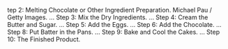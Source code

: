 tep 2: Melting Chocolate or Other Ingredient Preparation. Michael Pau / Getty Images. ...
Step 3: Mix the Dry Ingredients. ...
Step 4: Cream the Butter and Sugar. ...
Step 5: Add the Eggs. ...
Step 6: Add the Chocolate. ...
Step 8: Put Batter in the Pans. ...
Step 9: Bake and Cool the Cakes. ...
Step 10: The Finished Product.